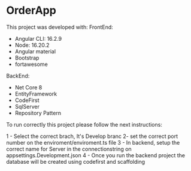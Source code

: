 # OrderApp
 
This project was developed with:
FrontEnd:
- Angular CLI: 16.2.9
- Node: 16.20.2 
- Angular material
- Bootstrap
- fortawesome

BackEnd:
- Net Core 8
- EntityFramework
- CodeFirst
- SqlServer
- Repository Pattern
 
To run correctly this project please follow the next instructions:

1 - Select the correct brach, It's Develop branc
2- set the correct port number on the enviroment/enviroment.ts file
3 - In backend, setup the correct name for Server in the connectionstring on appsettings.Development.json
4 - Once you run the backend project the database will be created using codefirst and scaffolding
	